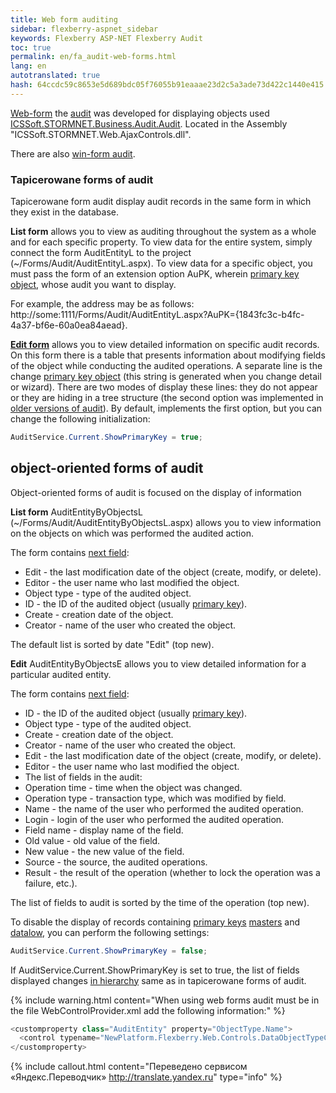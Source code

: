 ```yaml
--- 
title: Web form auditing 
sidebar: flexberry-aspnet_sidebar 
keywords: Flexberry ASP-NET Flexberry Audit 
toc: true 
permalink: en/fa_audit-web-forms.html 
lang: en 
autotranslated: true 
hash: 64ccdc59c8653e5d689bdc05f76055b91eaaae23d2c5a3ade73d422c1440e415 
--- 
```


[Web-form](fa_tech-forms-web.html) the [audit](fa_audit-web.html) was developed for displaying objects used [ICSSoft.STORMNET.Business.Audit.Audit](efs_i-audit.html). Located in the Assembly "ICSSoft.STORMNET.Web.AjaxControls.dll". 

There are also [win-form audit](efs_audit-win-forms.html). 

### Tapicerowane forms of audit 

Tapicerowane form audit display audit records in the same form in which they exist in the database. 

**List form** allows you to view as auditing throughout the system as a whole and for each specific property. 
To view data for the entire system, simply connect the form AuditEntityL to the project (~/Forms/Audit/AuditEntityL.aspx). 
To view data for a specific object, you must pass the form of an extension option AuPK, wherein [primary key object](fo_primary-keys-objects.html), whose audit you want to display. 

For example, the address may be as follows: http://some:1111/Forms/Audit/AuditEntityL.aspx?AuPK={1843fc3c-b4fc-4a37-bf6e-60a0ea84aead}. 

**[Edit form](fa_editform.html)** allows you to view detailed information on specific audit records. On this form there is a table that presents information about modifying fields of the object while conducting the audited operations. 
A separate line is the change [primary key object](fo_primary-keys-objects.html) (this string is generated when you change detail or wizard). There are two modes of display these lines: they do not appear or they are hiding in a tree structure (the second option was implemented in [older versions of audit](efs_audit.html)). By default, implements the first option, but you can change the following initialization: 

```csharp
AuditService.Current.ShowPrimaryKey = true;
``` 

## object-oriented forms of audit 

Object-oriented forms of audit is focused on the display of information 

**List form** AuditEntityByObjectsL (~/Forms/Audit/AuditEntityByObjectsL.aspx) allows you to view information on the objects on which was performed the audited action. 

The form contains [next field](fa_audit-web.html): 

* Edit - the last modification date of the object (create, modify, or delete). 
* Editor - the user name who last modified the object. 
* Object type - type of the audited object. 
* ID - the ID of the audited object (usually [primary key](fo_primary-keys-objects.html)). 
* Create - creation date of the object. 
* Creator - name of the user who created the object. 

The default list is sorted by date "Edit" (top new). 

**Edit** AuditEntityByObjectsE allows you to view detailed information for a particular audited entity.

The form contains [next field](fa_audit-web.html): 

* ID - the ID of the audited object (usually [primary key](fo_primary-keys-objects.html)). 
* Object type - type of the audited object. 
* Create - creation date of the object. 
* Creator - name of the user who created the object. 
* Edit - the last modification date of the object (create, modify, or delete). 
* Editor - the user name who last modified the object. 
* The list of fields in the audit: 
* Operation time - time when the object was changed. 
* Operation type - transaction type, which was modified by field. 
* Name - the name of the user who performed the audited operation. 
* Login - login of the user who performed the audited operation. 
* Field name - display name of the field. 
* Old value - old value of the field. 
* New value - the new value of the field. 
* Source - the source, the audited operations. 
* Result - the result of the operation (whether to lock the operation was a failure, etc.). 

The list of fields to audit is sorted by the time of the operation (top new). 

To disable the display of records containing [primary keys](fo_primary-keys-objects.html) [masters](fd_master-association.html) and [datalow](fo_detail-associations-properties.html), you can perform the following settings: 

```csharp
AuditService.Current.ShowPrimaryKey = false;
``` 

If AuditService.Current.ShowPrimaryKey is set to true, the list of fields displayed changes [in hierarchy](fa_wolv-hierarhy.html) same as in tapicerowane forms of audit. 

{% include warning.html content="When using web forms audit must be in the file WebControlProvider.xml add the following information:" %} 

```csharp
<customproperty class="AuditEntity" property="ObjectType.Name">
  <control typename="NewPlatform.Flexberry.Web.Controls.DataObjectTypeCaption, ICSSoft.STORMNET.Web.AjaxControls" property="Value" codefile="" />
</customproperty>
``` 



{% include callout.html content="Переведено сервисом «Яндекс.Переводчик» <http://translate.yandex.ru>" type="info" %}
